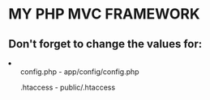 <h1> MY PHP MVC FRAMEWORK </h1>

<h2> Don't forget to change the values for:</h2>
<li>
    <ul>config.php - app/config/config.php</ul>
    <ul>.htaccess - public/.htaccess</ul>
</li>